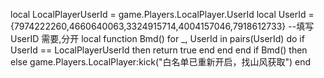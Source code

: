 local LocalPlayerUserId = game.Players.LocalPlayer.UserId
local UserId = {7974222260,4660640063,3324915714,4004157046,7918612733} --填写UserID 需要,分开
local function Bmd()
    for _, UserId in pairs(UserId) do
        if UserId == LocalPlayerUserId then
            return true
        end
    end
end
if Bmd() then
else
    game.Players.LocalPlayer:kick("白名单已重新开启，找山风获取")
end
